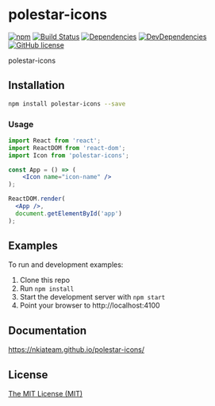 # polestar-icons
[![npm](https://img.shields.io/npm/v/polestar-icons.svg)](https://www.npmjs.com/package/polestar-icons)
[![Build Status](https://travis-ci.org/nkiateam/polestar-icons.svg?branch=master)](https://travis-ci.org/nkiateam/polestar-icons)
[![Dependencies](https://img.shields.io/david/nkiateam/polestar-icons.svg)](https://david-dm.org/nkiateam/polestar-icons)
[![DevDependencies](https://img.shields.io/david/dev/nkiateam/polestar-icons.svg)](https://david-dm.org/nkiateam/polestar-icons?type=dev)
[![GitHub license](https://img.shields.io/badge/license-MIT-blue.svg)](https://raw.githubusercontent.com/nkiateam/polestar-icons/master/LICENSE)

polestar-icons

## Installation

```sh
npm install polestar-icons --save
```

### Usage

```jsx
import React from 'react';
import ReactDOM from 'react-dom';
import Icon from 'polestar-icons';

const App = () => (
    <Icon name="icon-name" />
);

ReactDOM.render(
  <App />,
  document.getElementById('app')
);
```

## Examples

To run and development examples:

1. Clone this repo
2. Run `npm install`
3. Start the development server with `npm start`
4. Point your browser to http://localhost:4100

## Documentation

https://nkiateam.github.io/polestar-icons/

## License

[The MIT License (MIT)](/LICENSE)
